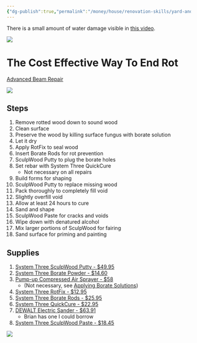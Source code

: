 ```yaml
---
{"dg-publish":true,"permalink":"/money/house/renovation-skills/yard-and-outside/patch-rotting-beam/","tags":["oakmore"],"created":"Jun 03, 2023, 5:03 PM"}
---
```



There is a small amount of water damage visible in [this video](https://photos.app.goo.gl/7dp3ha1gLeo3zXs49).

![](https://i.imgur.com/mm7SNVA.png)

# The Cost Effective Way To End Rot

[Advanced Beam Repair](https://www.youtube.com/watch?v=NPhBtsWW9Yw)

![](https://i.imgur.com/30qVoVG.png)

## Steps

1. Remove rotted wood down to sound wood
2. Clean surface
3. Preserve the wood by killing surface fungus with borate solution
4. Let it dry
5. Apply RotFix to seal wood
6. Insert Borate Rods for rot prevention
7. SculpWood Putty to plug the borate holes
8. Set rebar with System Three QuickCure
	- Not necessary on all repairs
9. Build forms for shaping
10. SculpWood Putty to replace missing wood
11. Pack thoroughly to completely fill void
12. Slightly overfill void
13. Allow at least 24 hours to cure
14. Sand and shape
15. SculpWood Paste for cracks and voids
16. Wipe down with denatured alcohol
17. Mix larger portions of SculpWood for fairing
18. Sand surface for priming and painting

## Supplies

1. [System Three SculpWood Putty - $49.95](https://www.systemthree.com/products/sculpwood-moldable-epoxy-putty?variant=13268196932)
2. [System Three Borate Powder - $14.60](https://www.amazon.com/System-Three-644601123012-1-Pound-Systems/dp/B0098WFHU4)
3. [Pump-up Compressed Air Sprayer - $58](https://www.uline.com/Product/Detail/S-20860/Grounds-Maintenance/Portable-Pressure-Sprayer-2-Gallon?pricode=WB2335&gadtype=pla&id=S-20860&gclid=CjwKCAjwyeujBhA5EiwA5WD7_Sb_t0yVpeeNgKRsmHSsbNcBYRZSYZ0VETOCDhzhU2GwUYi6e71yihoCUZYQAvD_BwE)
	- (Not necessary, see [Applying Borate Solutions](http://www.permachink.com/images/stories/tech-tips/Applying%20Borate%20Solutions-14.pdf))
4. [System Three RotFix - $12.95](https://www.systemthree.com/products/rotfix-epoxy-sealer)
5. [System Three Borate Rods - $25.95](https://www.systemthree.com/products/borate-rods)
6. [System Three QuickCure - $22.95](https://www.systemthree.com/products/quick-cure-5-minute-epoxy)
7. [DEWALT Electric Sander - $63.91](https://www.amazon.com/DEWALT-Electric-Sander-Orbital-DWE6411/dp/B01ALMMJH8)
	- Brian has one I could borrow
8. [System Three SculpWood Paste - $18.45](https://www.systemthree.com/products/sculpwood-spreadable-epoxy-paste)

![](https://www.systemthree.com/cdn/shop/products/sculpwood-putty-885297_600x.jpg?v=1677711659)


